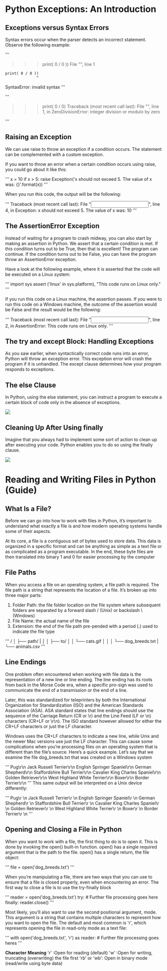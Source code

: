# Python Exceptions: An Introduction

## Exceptions versus Syntax Errors

Syntax errors occur when the parser detects an incorrect statement. Observe the following example:

'''

> > > print( 0 / 0 ))
> > > File "<stdin>", line 1

    print( 0 / 0 ))
                  ^

SyntaxError: invalid syntax
'''

'''

> > > print( 0 / 0)
> > > Traceback (most recent call last):
> > > File "<stdin>", line 1, in <module>
> > > ZeroDivisionError: integer division or modulo by zero

'''

## Raising an Exception

We can use raise to throw an exception if a condition occurs. The statement can be complemented with a custom exception.

If you want to throw an error when a certain condition occurs using raise, you could go about it like this:

'''
x = 10
if x > 5:
raise Exception('x should not exceed 5. The value of x was: {}'.format(x))
'''

When you run this code, the output will be the following:

'''
Traceback (most recent call last):
File "<input>", line 4, in <module>
Exception: x should not exceed 5. The value of x was: 10
'''

## The AssertionError Exception

Instead of waiting for a program to crash midway, you can also start by making an assertion in Python. We assert that a certain condition is met. If this condition turns out to be True, then that is excellent! The program can continue. If the condition turns out to be False, you can have the program throw an AssertionError exception.

Have a look at the following example, where it is asserted that the code will be executed on a Linux system:

'''
import sys
assert ('linux' in sys.platform), "This code runs on Linux only."
'''

If you run this code on a Linux machine, the assertion passes. If you were to run this code on a Windows machine, the outcome of the assertion would be False and the result would be the following:

'''
Traceback (most recent call last):
File "<input>", line 2, in <module>
AssertionError: This code runs on Linux only.
'''

## The try and except Block: Handling Exceptions

As you saw earlier, when syntactically correct code runs into an error, Python will throw an exception error. This exception error will crash the program if it is unhandled. The except clause determines how your program responds to exceptions.

## The else Clause

In Python, using the else statement, you can instruct a program to execute a certain block of code only in the absence of exceptions.

![](https://files.realpython.com/media/try_except_else.703aaeeb63d3.png)

## Cleaning Up After Using finally

Imagine that you always had to implement some sort of action to clean up after executing your code. Python enables you to do so using the finally clause.

![](https://files.realpython.com/media/try_except_else_finally.a7fac6c36c55.png)

# Reading and Writing Files in Python (Guide)

## What Is a File?

Before we can go into how to work with files in Python, it’s important to understand what exactly a file is and how modern operating systems handle some of their aspects.

At its core, a file is a contiguous set of bytes used to store data. This data is organized in a specific format and can be anything as simple as a text file or as complicated as a program executable. In the end, these byte files are then translated into binary 1 and 0 for easier processing by the computer

## File Paths

When you access a file on an operating system, a file path is required. The file path is a string that represents the location of a file. It’s broken up into three major parts:

1. Folder Path: the file folder location on the file system where subsequent folders are separated by a forward slash / (Unix) or backslash \ (Windows)
2. File Name: the actual name of the file
3. Extension: the end of the file path pre-pended with a period (.) used to indicate the file type

'''
/
│
├── path/
| │
│ ├── to/
│ │ └── cats.gif
│ │
│ └── dog_breeds.txt
|
└── animals.csv
'''

## Line Endings

One problem often encountered when working with file data is the representation of a new line or line ending. The line ending has its roots from back in the Morse Code era, when a specific pro-sign was used to communicate the end of a transmission or the end of a line.

Later, this was standardized for teleprinters by both the International Organization for Standardization (ISO) and the American Standards Association (ASA). ASA standard states that line endings should use the sequence of the Carriage Return (CR or \r) and the Line Feed (LF or \n) characters (CR+LF or \r\n). The ISO standard however allowed for either the CR+LF characters or just the LF character.

Windows uses the CR+LF characters to indicate a new line, while Unix and the newer Mac versions use just the LF character. This can cause some complications when you’re processing files on an operating system that is different than the file’s source. Here’s a quick example. Let’s say that we examine the file dog_breeds.txt that was created on a Windows system

'''
Pug\r\n
Jack Russell Terrier\r\n
English Springer Spaniel\r\n
German Shepherd\r\n
Staffordshire Bull Terrier\r\n
Cavalier King Charles Spaniel\r\n
Golden Retriever\r\n
West Highland White Terrier\r\n
Boxer\r\n
Border Terrier\r\n
'''
This same output will be interpreted on a Unix device differently:

'''
Pug\r
\n
Jack Russell Terrier\r
\n
English Springer Spaniel\r
\n
German Shepherd\r
\n
Staffordshire Bull Terrier\r
\n
Cavalier King Charles Spaniel\r
\n
Golden Retriever\r
\n
West Highland White Terrier\r
\n
Boxer\r
\n
Border Terrier\r
\n
'''

## Opening and Closing a File in Python

When you want to work with a file, the first thing to do is to open it. This is done by invoking the open() built-in function. open() has a single required argument that is the path to the file. open() has a single return, the file object:

'''
file = open('dog_breeds.txt')
'''

When you’re manipulating a file, there are two ways that you can use to ensure that a file is closed properly, even when encountering an error. The first way to close a file is to use the try-finally block

'''
reader = open('dog_breeds.txt')
try: # Further file processing goes here
finally:
reader.close()
'''

Most likely, you’ll also want to use the second positional argument, mode. This argument is a string that contains multiple characters to represent how you want to open the file. The default and most common is 'r', which represents opening the file in read-only mode as a text file:

'''
with open('dog_breeds.txt', 'r') as reader: # Further file processing goes heres
'''

**Character** **Meaning**
'r' :Open for reading (default)
'w' :Open for writing, truncating (overwriting) the file first
'rb' or 'wb': Open in binary mode (read/write using byte data)
